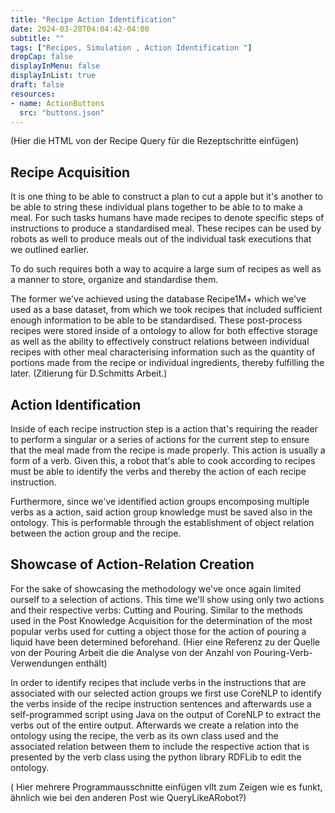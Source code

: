 ```yaml
---
title: "Recipe Action Identification"
date: 2024-03-28T04:04:42-04:00
subtitle: ""
tags: ["Recipes, Simulation , Action Identification "]
dropCap: false
displayInMenu: false
displayInList: true
draft: false
resources:
- name: ActionButtons
  src: "buttons.json"
---
```


(Hier die HTML von der Recipe Query für die Rezeptschritte einfügen)




## Recipe Acquisition
It is one thing to be able to construct a plan to cut a apple but it's another to be able to string these individual plans together to be able to to make a meal. For such tasks humans have made recipes to denote specific steps of instructions to produce a standardised meal. These recipes can be used by robots as well to produce meals out of the individual task executions that we outlined earlier. 

To do such requires both a way to acquire a large sum of recipes as well as a manner to store, organize and standardise them. 

The former we've achieved using the database Recipe1M+ which we've used as a base dataset, from which we took recipes that included sufficient enough information to be able to be standardised. These post-process recipes were stored inside of a ontology to allow for both effective storage as well as the ability to effectively construct relations between individual recipes with other meal characterising information such as the quantity of portions made from the recipe or individual ingredients, thereby fulfilling the later. (Zitierung für D.Schmitts Arbeit.) 

## Action Identification
Inside of each recipe instruction step is a action that's requiring the reader to perform a singular or a series of actions for the current step to ensure that the meal made from the recipe is made properly. This action is usually a form of a verb. Given this, a robot that's able to cook according to recipes must be able to identify the verbs and thereby the action of each recipe instruction. 

Furthermore, since we've identified action groups encomposing multiple verbs as a action, said action group knowledge must be saved also in the ontology. This is performable through the establishment of object relation between the action group and the recipe.   

## Showcase of Action-Relation Creation
For the sake of showcasing the methodology we've once again limited ourself to a selection of actions. This time we'll show using only two actions and their respective verbs: Cutting and Pouring. Similar to the methods used in the Post Knowledge Acquisition for the determination of the most popular verbs used for cutting a object those for the action of pouring a liquid have been determined beforehand. (Hier eine Referenz zu der Quelle von der Pouring Arbeit die die Analyse von der Anzahl von Pouring-Verb-Verwendungen enthält)

In order to identify recipes that include verbs in the instructions that are associated with our selected action groups we first use CoreNLP to identify the verbs inside of the recipe instruction sentences and afterwards use a self-programmed script using Java on the output of CoreNLP to extract the verbs out of the entire output. Afterwards we create a relation into the ontology using the recipe, the verb as its own class used and the associated relation between them to include the respective action that is presented by the verb class using the python library RDFLib to edit the ontology. 

( Hier mehrere Programmausschnitte einfügen vllt zum Zeigen wie es funkt, ähnlich wie bei den anderen Post wie QueryLikeARobot?) 






